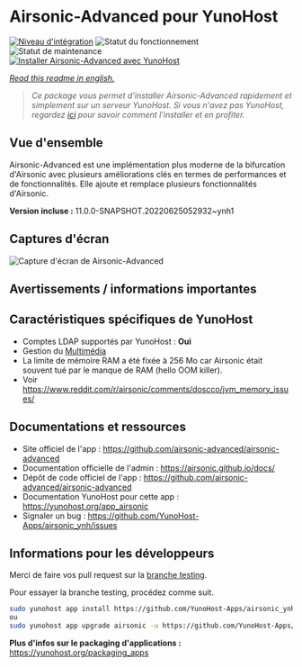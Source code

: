 <!--
N.B.: This README was automatically generated by https://github.com/YunoHost/apps/tree/master/tools/README-generator
It shall NOT be edited by hand.
-->

# Airsonic-Advanced pour YunoHost

[![Niveau d'intégration](https://dash.yunohost.org/integration/airsonic.svg)](https://dash.yunohost.org/appci/app/airsonic) ![Statut du fonctionnement](https://ci-apps.yunohost.org/ci/badges/airsonic.status.svg) ![Statut de maintenance](https://ci-apps.yunohost.org/ci/badges/airsonic.maintain.svg)  
[![Installer Airsonic-Advanced avec YunoHost](https://install-app.yunohost.org/install-with-yunohost.svg)](https://install-app.yunohost.org/?app=airsonic)

*[Read this readme in english.](./README.md)*

> *Ce package vous permet d'installer Airsonic-Advanced rapidement et simplement sur un serveur YunoHost.
Si vous n'avez pas YunoHost, regardez [ici](https://yunohost.org/#/install) pour savoir comment l'installer et en profiter.*

## Vue d'ensemble

Airsonic-Advanced est une implémentation plus moderne de la bifurcation d'Airsonic avec plusieurs améliorations clés en termes de performances et de fonctionnalités. Elle ajoute et remplace plusieurs fonctionnalités d'Airsonic.

**Version incluse :** 11.0.0-SNAPSHOT.20220625052932~ynh1


## Captures d'écran

![Capture d'écran de Airsonic-Advanced](./doc/screenshots/screenshot_01.png)

## Avertissements / informations importantes

## Caractéristiques spécifiques de YunoHost

* Comptes LDAP supportés par YunoHost : **Oui**
* Gestion du [Multimédia](https://github.com/YunoHost-Apps/yunohost.multimedia)
* La limite de mémoire RAM a été fixée à 256 Mo car Airsonic était souvent tué par le manque de RAM (hello OOM killer).
* Voir https://www.reddit.com/r/airsonic/comments/doscco/jvm_memory_issues/

## Documentations et ressources

* Site officiel de l'app : <https://github.com/airsonic-advanced/airsonic-advanced>
* Documentation officielle de l'admin : <https://airsonic.github.io/docs/>
* Dépôt de code officiel de l'app : <https://github.com/airsonic-advanced/airsonic-advanced>
* Documentation YunoHost pour cette app : <https://yunohost.org/app_airsonic>
* Signaler un bug : <https://github.com/YunoHost-Apps/airsonic_ynh/issues>

## Informations pour les développeurs

Merci de faire vos pull request sur la [branche testing](https://github.com/YunoHost-Apps/airsonic_ynh/tree/testing).

Pour essayer la branche testing, procédez comme suit.

``` bash
sudo yunohost app install https://github.com/YunoHost-Apps/airsonic_ynh/tree/testing --debug
ou
sudo yunohost app upgrade airsonic -u https://github.com/YunoHost-Apps/airsonic_ynh/tree/testing --debug
```

**Plus d'infos sur le packaging d'applications :** <https://yunohost.org/packaging_apps>
